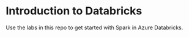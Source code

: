 # Introduction to Databricks
Use the labs in this repo to get started with Spark in Azure Databricks.
